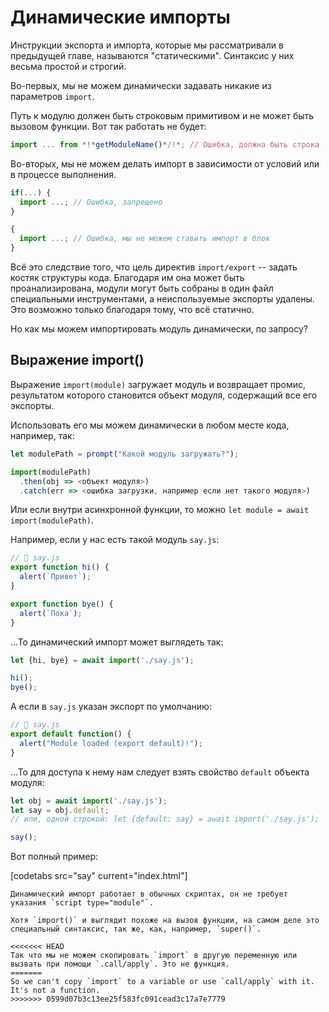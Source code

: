 
# Динамические импорты

Инструкции экспорта и импорта, которые мы рассматривали в предыдущей главе, называются "статическими". Синтаксис у них весьма простой и строгий.

Во-первых, мы не можем динамически задавать никакие из параметров `import`.

Путь к модулю должен быть строковым примитивом и не может быть вызовом функции. Вот так работать не будет:

```js
import ... from *!*getModuleName()*/!*; // Ошибка, должна быть строка
```

Во-вторых, мы не можем делать импорт в зависимости от условий или в процессе выполнения.

```js
if(...) {
  import ...; // Ошибка, запрещено
}

{
  import ...; // Ошибка, мы не можем ставить импорт в блок
}
```

Всё это следствие того, что цель директив `import/export` -- задать костяк структуры кода. Благодаря им она может быть проанализирована, модули могут быть собраны в один файл специальными инструментами, а неиспользуемые экспорты удалены. Это возможно только благодаря тому, что всё статично.

Но как мы можем импортировать модуль динамически, по запросу?

## Выражение import()

Выражение `import(module)` загружает модуль и возвращает промис, результатом которого становится объект модуля, содержащий все его экспорты.

Использовать его мы можем динамически в любом месте кода, например, так:

```js
let modulePath = prompt("Какой модуль загружать?");

import(modulePath)
  .then(obj => <объект модуля>)
  .catch(err => <ошибка загрузки, например если нет такого модуля>)
```

Или если внутри асинхронной функции, то можно `let module = await import(modulePath)`.

Например, если у нас есть такой модуль `say.js`:

```js
// 📁 say.js
export function hi() {
  alert(`Привет`);
}

export function bye() {
  alert(`Пока`);
}
```

...То динамический импорт может выглядеть так:

```js
let {hi, bye} = await import('./say.js');

hi();
bye();
```

А если в `say.js` указан экспорт по умолчанию:

```js
// 📁 say.js
export default function() {
  alert("Module loaded (export default)!");
}
```

...То для доступа к нему нам следует взять свойство `default` объекта модуля:

```js
let obj = await import('./say.js');
let say = obj.default;
// или, одной строкой: let {default: say} = await import('./say.js');

say();
```

Вот полный пример:

[codetabs src="say" current="index.html"]

```smart
Динамический импорт работает в обычных скриптах, он не требует указания `script type="module"`.
```

```smart
Хотя `import()` и выглядит похоже на вызов функции, на самом деле это специальный синтаксис, так же, как, например, `super()`.

<<<<<<< HEAD
Так что мы не можем скопировать `import` в другую переменную или вызвать при помощи `.call/apply`. Это не функция.
=======
So we can't copy `import` to a variable or use `call/apply` with it. It's not a function.
>>>>>>> 0599d07b3c13ee25f583fc091cead3c17a7e7779
```

